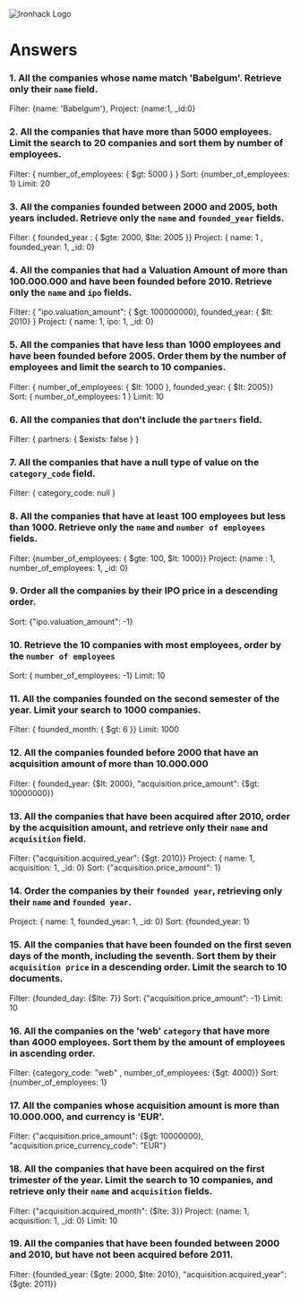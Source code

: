![Ironhack Logo](https://i.imgur.com/1QgrNNw.png)

# Answers

### 1. All the companies whose name match 'Babelgum'. Retrieve only their `name` field.

<!-- Your Code Goes Here -->
Filter: {name: 'Babelgum'},
Project: {name:1, _id:0}

### 2. All the companies that have more than 5000 employees. Limit the search to 20 companies and sort them by **number of employees**.

<!-- Your Code Goes Here -->
Filter: { number_of_employees: { $gt: 5000 } }
Sort: {number_of_employees: 1}
Limit: 20

### 3. All the companies founded between 2000 and 2005, both years included. Retrieve only the `name` and `founded_year` fields.

<!-- Your Code Goes Here -->
Filter: { founded_year : { $gte: 2000, $lte: 2005 }}
Project: { name: 1 , founded_year: 1, _id: 0} 

### 4. All the companies that had a Valuation Amount of more than 100.000.000 and have been founded before 2010. Retrieve only the `name` and `ipo` fields.

<!-- Your Code Goes Here -->
Filter: { "ipo.valuation_amount": { $gt: 100000000}, founded_year: { $lt: 2010} }
Project: { name: 1, ipo: 1, _id: 0}

### 5. All the companies that have less than 1000 employees and have been founded before 2005. Order them by the number of employees and limit the search to 10 companies.

<!-- Your Code Goes Here -->
Filter: { number_of_employees: { $lt: 1000 }, founded_year: { $lt: 2005}}
Sort: { number_of_employees: 1 }
Limit: 10

### 6. All the companies that don't include the `partners` field.

<!-- Your Code Goes Here -->
Filter:  { partners: { $exists: false } }

### 7. All the companies that have a null type of value on the `category_code` field.

<!-- Your Code Goes Here -->
Filter: { category_code: null }

### 8. All the companies that have at least 100 employees but less than 1000. Retrieve only the `name` and `number of employees` fields.

<!-- Your Code Goes Here -->
Filter: {number_of_employees: { $gte: 100, $lt: 1000}}
Project: {name : 1, number_of_employees: 1, _id: 0}

### 9. Order all the companies by their IPO price in a descending order.

<!-- Your Code Goes Here -->
Sort: {"ipo.valuation_amount": -1}

### 10. Retrieve the 10 companies with most employees, order by the `number of employees`

<!-- Your Code Goes Here -->
Sort: { number_of_employees: -1}
Limit: 10

### 11. All the companies founded on the second semester of the year. Limit your search to 1000 companies.

<!-- Your Code Goes Here -->
Filter: { founded_month: { $gt: 6 }}
Limit: 1000

### 12. All the companies founded before 2000 that have an acquisition amount of more than 10.000.000

<!-- Your Code Goes Here -->
Filter: { founded_year: {$lt: 2000}, "acquisition.price_amount": {$gt: 10000000}}

### 13. All the companies that have been acquired after 2010, order by the acquisition amount, and retrieve only their `name` and `acquisition` field.

<!-- Your Code Goes Here -->
Filter: {"acquisition.acquired_year": {$gt: 2010}}
Project: { name: 1, acquisition: 1, _id: 0}
Sort: {"acquisition.price_amount": 1}

### 14. Order the companies by their `founded year`, retrieving only their `name` and `founded year`.

<!-- Your Code Goes Here -->
Project: { name: 1, founded_year: 1, _id: 0}
Sort: {founded_year: 1}

### 15. All the companies that have been founded on the first seven days of the month, including the seventh. Sort them by their `acquisition price` in a descending order. Limit the search to 10 documents.

<!-- Your Code Goes Here -->
Filter: {founded_day: {$lte: 7}}
Sort: {"acquisition.price_amount": -1}
Limit: 10

### 16. All the companies on the 'web' `category` that have more than 4000 employees. Sort them by the amount of employees in ascending order.

<!-- Your Code Goes Here -->
Filter: {category_code: "web" , number_of_employees: {$gt: 4000}}
Sort: {number_of_employees: 1}

### 17. All the companies whose acquisition amount is more than 10.000.000, and currency is 'EUR'.

<!-- Your Code Goes Here -->
Filter: {"acquisition.price_amount": {$gt: 10000000}, "acquisition.price_currency_code": "EUR"}

### 18. All the companies that have been acquired on the first trimester of the year. Limit the search to 10 companies, and retrieve only their `name` and `acquisition` fields.

<!-- Your Code Goes Here -->
Filter: {"acquisition.acquired_month": {$lte: 3}}
Project: {name: 1, acquisition: 1, _id: 0}
Limit: 10

### 19. All the companies that have been founded between 2000 and 2010, but have not been acquired before 2011.

<!-- Your Code Goes Here -->
Filter: {founded_year: {$gte: 2000, $lte: 2010}, "acquisition.acquired_year": {$gte: 2011}}
